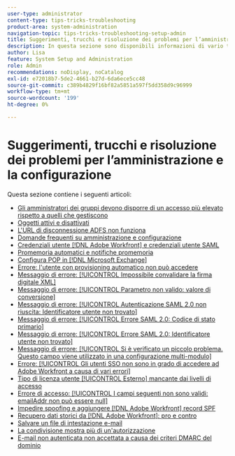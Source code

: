 ```yaml
---
user-type: administrator
content-type: tips-tricks-troubleshooting
product-area: system-administration
navigation-topic: tips-tricks-troubleshooting-setup-admin
title: Suggerimenti, trucchi e risoluzione dei problemi per l’amministrazione e la configurazione
description: In questa sezione sono disponibili informazioni di vario tipo per l’amministrazione del sistema Workfront della tua organizzazione.
author: Lisa
feature: System Setup and Administration
role: Admin
recommendations: noDisplay, noCatalog
exl-id: e72018b7-5de2-4661-b27d-6da6ece5cc48
source-git-commit: c389b4829f16bf82a5851a597f5dd358d9c96999
workflow-type: tm+mt
source-wordcount: '199'
ht-degree: 0%

---
```


# Suggerimenti, trucchi e risoluzione dei problemi per l’amministrazione e la configurazione

Questa sezione contiene i seguenti articoli:

* [Gli amministratori dei gruppi devono disporre di un accesso più elevato rispetto a quelli che gestiscono](/help/quicksilver/administration-and-setup/tips-tricks-and-troubleshooting/group-admin-access-level.md)
* [Oggetti attivi e disattivati](../../administration-and-setup/tips-tricks-and-troubleshooting/acitve-and-deactivated-objects.md)
* [L&#39;URL di disconnessione ADFS non funziona](../../administration-and-setup/tips-tricks-and-troubleshooting/adfs-logout-url-doesnt-work.md)
* [Domande frequenti su amministrazione e configurazione](../../administration-and-setup/tips-tricks-and-troubleshooting/admin-and-setup-faq.md)
* [Credenziali utente [!DNL Adobe Workfront] e credenziali utente SAML](../../administration-and-setup/tips-tricks-and-troubleshooting/wf-user-credentials-vs-saml-user-credentials.md)
* [Promemoria automatici e notifiche promemoria](../../administration-and-setup/tips-tricks-and-troubleshooting/auto-reminders-vs-reminder-notifications.md)
* [Configura POP in [!DNL Microsoft Exchange]](../../administration-and-setup/tips-tricks-and-troubleshooting/configure-pop-ms-exchange.md)
* [Errore: l&#39;utente con provisioning automatico non può accedere](../../administration-and-setup/tips-tricks-and-troubleshooting/error-auto-provisioned-user-cant-log-in.md)
* [Messaggio di errore: [!UICONTROL Impossibile convalidare la firma digitale XML]](../../administration-and-setup/tips-tricks-and-troubleshooting/error-message-couldnt-validate-xml-digital-signature.md)
* [Messaggio di errore: [!UICONTROL Parametro non valido: valore di conversione]](../../administration-and-setup/tips-tricks-and-troubleshooting/error-message-invalid-parameter-conversion-value.md)
* [Messaggio di errore: [!UICONTROL Autenticazione SAML 2.0 non riuscita: Identificatore utente non trovato]](../../administration-and-setup/tips-tricks-and-troubleshooting/error-message-saml-2-auth-failed-userid-not-found.md)
* [Messaggio di errore: [!UICONTROL Errore SAML 2.0: Codice di stato primario]](../../administration-and-setup/tips-tricks-and-troubleshooting/error-message-saml-2-error-primary-statuscode.md)
* [Messaggio di errore: [!UICONTROL Errore SAML 2.0: Identificatore utente non trovato]](../../administration-and-setup/tips-tricks-and-troubleshooting/error-message-saml-2-error-user-identifier-not-found.md)
* [Messaggio di errore: [!UICONTROL Si è verificato un piccolo problema. Questo campo viene utilizzato in una configurazione multi-modulo]](../../administration-and-setup/tips-tricks-and-troubleshooting/error-message-field-used-in-multi-form-config.md)
* [Errore: [!UICONTROL Gli utenti SSO non sono in grado di accedere ad Adobe Workfront a causa di vari errori]](../../administration-and-setup/tips-tricks-and-troubleshooting/error-sso-users-unable-log-in-various-errors.md)
* [Tipo di licenza utente [!UICONTROL Esterno] mancante dai livelli di accesso](../../administration-and-setup/tips-tricks-and-troubleshooting/external-user-license-type-missing-from-access-levels.md)
* [Errore di accesso: [!UICONTROL I campi seguenti non sono validi: emailAddr non può essere null]](../../administration-and-setup/tips-tricks-and-troubleshooting/login-error-following-field-invalid-emailaddr-cant-be-null.md)
* [Impedire spoofing e aggiungere [!DNL Adobe Workfront] record SPF](../../administration-and-setup/tips-tricks-and-troubleshooting/prevent-spoofing-add-wf-spf-records.md)
* [Recupero dati storici da [!DNL Adobe Workfront]: pro e contro](../../administration-and-setup/tips-tricks-and-troubleshooting/how-to-get-data-out-of-wf.md)
* [Salvare un file di intestazione e-mail](../../administration-and-setup/tips-tricks-and-troubleshooting/save-an-email-header-file.md)
* [La condivisione mostra più di un&#39;autorizzazione](../../administration-and-setup/tips-tricks-and-troubleshooting/sharing-shows-more-than-1-permission.md)
* [E-mail non autenticata non accettata a causa dei criteri DMARC del dominio](../../administration-and-setup/tips-tricks-and-troubleshooting/unauthenticated-email-not-accepted-domains-dmarc-policy.md)
